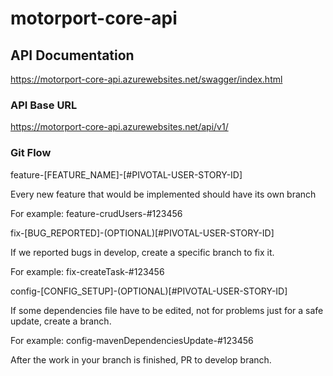 # motorport-core-api

## API Documentation

https://motorport-core-api.azurewebsites.net/swagger/index.html

### API Base URL

https://motorport-core-api.azurewebsites.net/api/v1/

### Git Flow
feature-[FEATURE_NAME]-[#PIVOTAL-USER-STORY-ID]

Every new feature that would be implemented should have its own branch

For example: feature-crudUsers-#123456

fix-[BUG_REPORTED]-(OPTIONAL)[#PIVOTAL-USER-STORY-ID]

If we reported bugs in develop, create a specific branch to fix it.

For example: fix-createTask-#123456

config-[CONFIG_SETUP]-(OPTIONAL)[#PIVOTAL-USER-STORY-ID]

If some dependencies file have to be edited, not for problems just for a safe update, create a branch.

For example: config-mavenDependenciesUpdate-#123456

After the work in your branch is finished, PR to develop branch.
